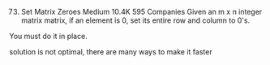 ﻿73. Set Matrix Zeroes
    Medium
    10.4K
    595
    Companies
    Given an m x n integer matrix matrix, if an element is 0, set its entire row and column to 0's.

You must do it in place.

solution is not optimal, there are many ways to make it faster